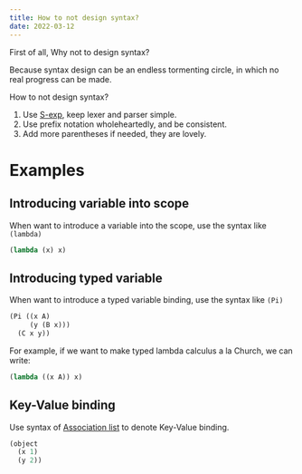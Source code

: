 ```yaml
---
title: How to not design syntax?
date: 2022-03-12
---
```


First of all, Why not to design syntax?

Because syntax design can be an endless tormenting circle,
in which no real progress can be made.

How to not design syntax?

1. Use [S-exp](https://en.wikipedia.org/wiki/S-expression), keep lexer and parser simple.
2. Use prefix notation wholeheartedly, and be consistent.
3. Add more parentheses if needed, they are lovely.

# Examples

## Introducing variable into scope

When want to introduce a variable into the scope,
use the syntax like `(lambda)`

```scheme
(lambda (x) x)
```

## Introducing typed variable

When want to introduce a typed variable binding,
use the syntax like `(Pi)`

```scheme
(Pi ((x A)
     (y (B x)))
  (C x y))
```

For example, if we want to make typed lambda calculus a la Church,
we can write:

```scheme
(lambda ((x A)) x)
```

## Key-Value binding

Use syntax of [Association list](https://en.wikipedia.org/wiki/Association_list)
to denote Key-Value binding.

```scheme
(object
  (x 1)
  (y 2))
```
